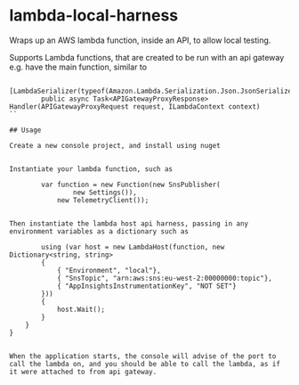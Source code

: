 # lambda-local-harness

Wraps up an AWS lambda function, inside an API, to allow local testing.


Supports Lambda functions, that are created to be run with an api gateway
e.g. have the main function, similar to
```
        [LambdaSerializer(typeof(Amazon.Lambda.Serialization.Json.JsonSerializer))]
        public async Task<APIGatewayProxyResponse> Handler(APIGatewayProxyRequest request, ILambdaContext context)
``

## Usage

Create a new console project, and install using nuget


Instantiate your lambda function, such as 
```
            var function = new Function(new SnsPublisher(
                    new Settings()),
                new TelemetryClient());
```

Then instantiate the lambda host api harness, passing in any environment variables as a dictionary such as

```
            using (var host = new LambdaHost(function, new Dictionary<string, string>
            {
                { "Environment", "local"},
                { "SnsTopic", "arn:aws:sns:eu-west-2:00000000:topic"},
                { "AppInsightsInstrumentationKey", "NOT SET"}
            }))
            {
                host.Wait();
            }
        }
    }

```

When the application starts, the console will advise of the port to call the lambda on, and you should be able to call the lambda, as if it were attached to from api gateway.